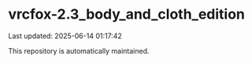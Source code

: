 # vrcfox-2.3_body_and_cloth_edition

Last updated: 2025-06-14 01:17:42

This repository is automatically maintained.
